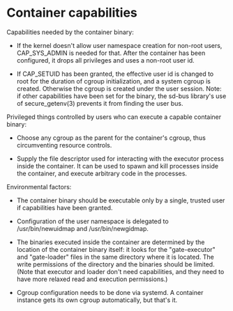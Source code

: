 # Container capabilities


Capabilities needed by the container binary:

  - If the kernel doesn't allow user namespace creation for non-root users,
    CAP_SYS_ADMIN is needed for that.  After the container has been configured,
    it drops all privileges and uses a non-root user id.

  - If CAP_SETUID has been granted, the effective user id is changed to root
    for the duration of cgroup initialization, and a system cgroup is created.
    Otherwise the cgroup is created under the user session.  Note: if other
    capabilities have been set for the binary, the sd-bus library's use of
    secure_getenv(3) prevents it from finding the user bus.


Privileged things controlled by users who can execute a capable container
binary:

  - Choose any cgroup as the parent for the container's cgroup, thus
    circumventing resource controls.

  - Supply the file descriptor used for interacting with the executor process
    inside the container.  It can be used to spawn and kill processes inside
    the container, and execute arbitrary code in the processes.


Environmental factors:

  - The container binary should be executable only by a single, trusted user if
    capabilities have been granted.

  - Configuration of the user namespace is delegated to /usr/bin/newuidmap and
    /usr/bin/newgidmap.

  - The binaries executed inside the container are determined by the location
    of the container binary itself: it looks for the "gate-executor" and
    "gate-loader" files in the same directory where it is located.  The write
    permissions of the directory and the binaries should be limited.  (Note
    that executor and loader don't need capabilities, and they need to have
    more relaxed read and execution permissions.)

  - Cgroup configuration needs to be done via systemd.  A container instance
    gets its own cgroup automatically, but that's it.

